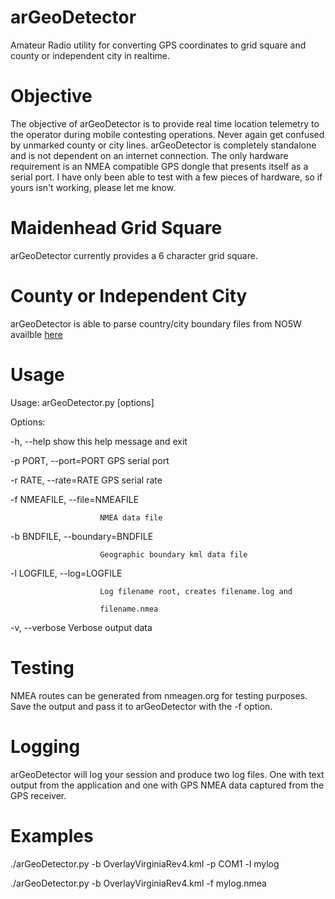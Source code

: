 # arGeoDetector
Amateur Radio utility for converting GPS coordinates to grid square and county or independent city in realtime.

# Objective
The objective of arGeoDetector is to provide real time location telemetry to the operator during mobile contesting operations.  Never again get confused by unmarked county or city lines.  arGeoDetector is completely standalone and is not dependent on an internet connection.  The only hardware requirement is an NMEA compatible GPS dongle that presents itself as a serial port.  I have only been able to test with a few pieces of hardware, so if yours isn't working, please let me know.

# Maidenhead Grid Square
arGeoDetector currently provides a 6 character grid square.

# County or Independent City
arGeoDetector is able to parse country/city boundary files from NO5W availble [here](http://no5w.com/CQxCountyOverlays-DL.php)

# Usage
Usage: arGeoDetector.py [options]


Options:

  -h, --help            show this help message and exit
  
  -p PORT, --port=PORT  GPS serial port
  
  -r RATE, --rate=RATE  GPS serial rate
  
  -f NMEAFILE, --file=NMEAFILE
  
                        NMEA data file
                        
  -b BNDFILE, --boundary=BNDFILE
  
                        Geographic boundary kml data file
                        
  -l LOGFILE, --log=LOGFILE
  
                        Log filename root, creates filename.log and
                        
                        filename.nmea
                        
  -v, --verbose         Verbose output data
  

# Testing
NMEA routes can be generated from nmeagen.org for testing purposes.  Save the output and pass it to arGeoDetector with the -f option.

# Logging
arGeoDetector will log your session and produce two log files.  One with text output from the application and one with GPS NMEA data captured from the GPS receiver.  

# Examples

./arGeoDetector.py -b OverlayVirginiaRev4.kml -p COM1 -l mylog

./arGeoDetector.py -b OverlayVirginiaRev4.kml -f mylog.nmea


